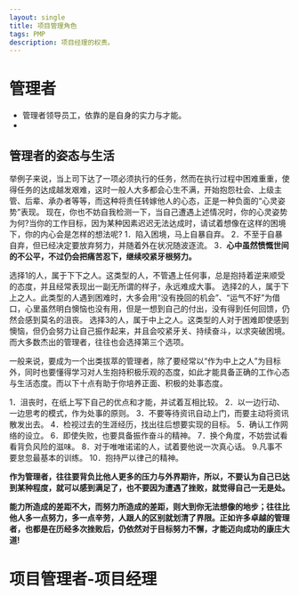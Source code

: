 ```yaml
---
layout: single
title: 项目管理角色
tags: PMP
description: 项目经理的权责。
---
```

# 管理者
> 
+ 管理者领导员工，依靠的是自身的实力与才能。
+ 

## 管理者的姿态与生活

举例子来说，当上司下达了一项必须执行的任务，然而在执行过程中困难重重，使得任务的达成越发艰难，这时一般人大多都会心生不满，开始抱怨社会、上级主管、后辈、承办者等等，而这种将责任转嫁他人的心态，正是一种负面的“心灵姿势”表现。
现在，你也不妨自我检测一下，当自己遭遇上述情况时，你的心灵姿势为何?当你的工作目标，因为某种因素迟迟无法达成时，请试着想像在这样的困境下，你的内心会是怎样的想法呢?
1．陷入困境，马上自暴自弃。
2．不至于自暴自弃，但已经决定要放弃努力，并随着外在状况随波逐流。
3．**心中虽然愤慨世间的不公平，不过仍会把痛苦忍下，继续咬紧牙根努力。**

选择1的人，属于下下之人。这类型的人，不管遇上任何事，总是抱持着逆来顺受的态度，并且经常表现出一副无所谓的样子，永远难成大事。
选择2的人，属于下上之人。此类型的人遇到困难时，大多会用“没有挽回的机会”、“运气不好”为借口，心里虽然明白懊恼也没有用，但是一想到自己的付出，没有得到任何回馈，仍然会感到莫名的沮丧。
选择3的人，属于中上之人。这类型的人对于困难即使感到懊恼，但仍会努力让自己振作起来，并且会咬紧牙关、持续奋斗，以求突破困境。而大多数杰出的管理者，往往也会选择第三个选项。

一般来说，要成为一个出类拔萃的管理者，除了要经常以“作为中上之人”为目标外，同时也要懂得学习对人生抱持积极乐观的态度，如此才能具备正确的工作心态与生活态度。而以下十点有助于你培养正面、积极的处事态度。
> 
1．沮丧时，在纸上写下自己的优点和才能，并试着互相比较。
2．以一边行动、一边思考的模式，作为处事的原则。
3．不要等待资讯自动上门，而要主动将资讯散发出去。
4．检视过去的生涯经历，找出往后想要实现的目标。
5．确认工作网络的设立。
6．即使失败，也要具备振作奋斗的精神。
7．换个角度，不妨尝试看看背负风险的滋味。
8．对于唯唯诺诺的人，试着要他说一次真心话。
9.凡事不要怠忽最基本的训练。
10．抱持严以律己的精神。

**作为管理者，往往要背负比他人更多的压力与外界期许，所以，不要认为自己已达到某种程度，就可以感到满足了，也不要因为遭遇了挫败，就觉得自己一无是处。**

**能力所造成的差距不大，而努力所造成的差距，则大到你无法想像的地步；往往比他人多一点努力，多一点辛劳，人跟人的区别就划清了界限。正如许多卓越的管理者，也都是在历经多次挫败后，仍依然对于目标努力不懈，才能迈向成功的康庄大道!**


# 项目管理者-项目经理